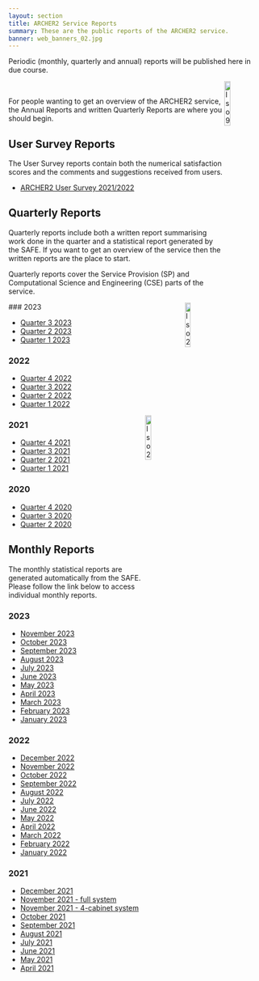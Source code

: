 ```yaml
---
layout: section
title: ARCHER2 Service Reports
summary: These are the public reports of the ARCHER2 service.
banner: web_banners_02.jpg
---
```



Periodic (monthly, quarterly and annual) reports will be published here in due course.

<img src="{{ site.baseurl }}/img/certificates/QualitySysCert_ISO9001_col.jpg" alt="Iso 9001" title="Iso 9001" align="right" width="15%"  /> <br>


For people wanting to get an overview of the ARCHER2 service, the Annual Reports and written Quarterly Reports are where you should begin.



## User Survey Reports

The User Survey reports contain both the numerical satisfaction scores and the comments and suggestions received from users.

* [ARCHER2 User Survey 2021/2022](UserSurvey_Report_2022.v1.0.pdf)

<!--
## Annual Reports

Annual reports give a high-level overview of the highlights of the whole service in the reporting period.
-->


## Quarterly Reports

Quarterly reports include both a written report summarising work done in the quarter and a statistical report generated by the SAFE. If you want to get an overview of the service then the written reports are the place to start.

Quarterly reports cover the Service Provision (SP) and Computational Science and Engineering (CSE) parts of the service.

<img src="{{ site.baseurl }}/img/certificates/InformationSecuritySys_ISOIEC27001_col.jpg" alt="Iso 27001" title="Iso 27001" align="right" width="15%"  />
###  2023


* [Quarter 3 2023](quarterly/2023/2023_Q3/)
* [Quarter 2 2023](quarterly/2023/2023_Q2/)
* [Quarter 1 2023](quarterly/2023/2023_Q1/)


###  2022

* [Quarter 4 2022](quarterly/2022/2022_Q4/)
* [Quarter 3 2022](quarterly/2022/2022_Q3/)
* [Quarter 2 2022](quarterly/2022/2022_Q2/)
* [Quarter 1 2022](quarterly/2022/2022_Q1/)


<img src="{{ site.baseurl }}/img/certificates/BusContinuityCert_ISO22301_col.jpg" alt="Iso 22301" title="Iso 22301" align="right" width="15%"  />


###  2021

* [Quarter 4 2021](quarterly/2021/2021_Q4/)
* [Quarter 3 2021](quarterly/2021/2021_Q3/)
* [Quarter 2 2021](quarterly/2021/2021_Q2/)
* [Quarter 1 2021](quarterly/2021/2021_Q1/)

###  2020

* [Quarter 4 2020](quarterly/2020/2020_Q4/)
* [Quarter 3 2020](quarterly/2020/2020_Q3/)
* [Quarter 2 2020](quarterly/2020/2020_Q2/)

## Monthly Reports

The monthly statistical reports are generated automatically from the SAFE. Please follow the link below to access individual monthly reports.

### 2023

* [November 2023](monthly/2023/nov23_safe.pdf)
* [October 2023](monthly/2023/oct23_safe.pdf)
* [September 2023](monthly/2023/sep23_safe.pdf)
* [August 2023](monthly/2023/aug23_safe.pdf)
* [July 2023](monthly/2023/jul23_safe.pdf)
* [June 2023](monthly/2023/jun23_safe.pdf)
* [May 2023](monthly/2023/may23_safe.pdf)
* [April 2023](monthly/2023/apr23_safe.pdf)
* [March 2023](monthly/2023/mar23_safe.pdf)
* [February 2023](monthly/2023/feb23_safe.pdf)
* [January 2023](monthly/2023/jan23_safe.pdf)

### 2022

* [December 2022](monthly/2022/dec22_safe.pdf)
* [November 2022](monthly/2022/nov22_safe.pdf)
* [October 2022](monthly/2022/oct22_safe.pdf)
* [September 2022](monthly/2022/sep22_safe.pdf)
* [August 2022](monthly/2022/aug22_safe.pdf)
* [July 2022](monthly/2022/jul22_safe.pdf)
* [June 2022](monthly/2022/jun22_safe.pdf)
* [May 2022](monthly/2022/may22_safe.pdf)
* [April 2022](monthly/2022/apr22_safe.pdf)
* [March 2022](monthly/2022/mar22_safe.pdf)
* [February 2022](monthly/2022/feb22_safe.pdf)
* [January 2022](monthly/2022/jan22_safe.pdf)

### 2021

* [December 2021](monthly/2021/dec21_safe.pdf)
* [November 2021 - full system](monthly/2021/nov21_full_safe.pdf)
* [November 2021 - 4-cabinet system](monthly/2021/nov21-4cab_safe.pdf)
* [October 2021](monthly/2021/oct21_safe.pdf)
* [September 2021](monthly/2021/sep21_safe.pdf)
* [August 2021](monthly/2021/aug21_safe.pdf)
* [July 2021](monthly/2021/july21_safe.pdf)
* [June 2021](monthly/2021/june21_safe.pdf)
* [May 2021](monthly/2021/may21_safe.pdf)
* [April 2021](monthly/2021/apr_21_safe.pdf)